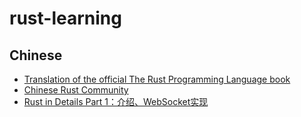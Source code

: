 # rust-learning

## Chinese

* [Translation of the official The Rust Programming Language book](https://github.com/KaiserY/rust-book-chinese)
* [Chinese Rust Community](https://rust-china.org/)
* [Rust in Details Part 1：介绍、WebSocket实现](http://markindev.github.io/2016/02/15/Rust-in-Details-Part-1/)
